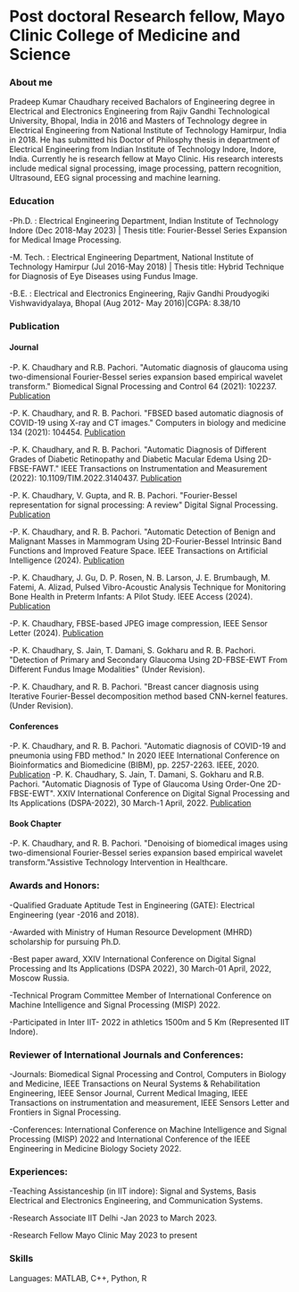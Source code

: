 # Post doctoral Research fellow, Mayo Clinic College of Medicine and Science 

### About me
Pradeep Kumar Chaudhary received Bachalors of Engineering degree in Electrical and Electronics Engineering from Rajiv Gandhi Technological University, Bhopal, India in 2016 and Masters of Technology degree in Electrical Engineering from National Institute of Technology Hamirpur, India in 2018. He has submitted his Doctor of Philosphy thesis  in department of Electrical Engineering from Indian Institute of Technology Indore, Indore, India. Currently he is research fellow at Mayo Clinic.
His research interests include medical signal processing, image processing, pattern recognition, Ultrasound, EEG signal processing and machine learning.
### Education
-Ph.D. :   Electrical Engineering Department, Indian Institute of Technology Indore  (Dec 2018-May 2023) | Thesis title: Fourier-Bessel Series Expansion for  Medical Image Processing.   

-M. Tech. :  Electrical Engineering Department, National Institute of Technology Hamirpur (Jul 2016-May 2018) | Thesis title: Hybrid Technique for Diagnosis of Eye Diseases using Fundus Image.

-B.E. :   Electrical and Electronics Engineering, Rajiv Gandhi Proudyogiki Vishwavidyalaya, Bhopal (Aug 2012- May 2016)|CGPA: 8.38/10

### Publication
#### Journal
-P. K. Chaudhary and R.B. Pachori. "Automatic diagnosis of glaucoma using two-dimensional Fourier-Bessel series expansion based empirical wavelet transform." Biomedical Signal Processing and Control 64 (2021): 102237. 
[Publication](https://www.sciencedirect.com/science/article/pii/S1746809420303670)

-P. K. Chaudhary, and R. B. Pachori. "FBSED based automatic diagnosis of COVID-19 using X-ray and CT images." Computers in biology and medicine 134 (2021): 104454.
[Publication](https://www.sciencedirect.com/science/article/pii/S0010482521002481)

-P. K. Chaudhary, and R. B. Pachori. "Automatic Diagnosis of Different Grades of Diabetic Retinopathy and Diabetic Macular Edema Using 2D-FBSE-FAWT." IEEE Transactions on Instrumentation and Measurement (2022): 10.1109/TIM.2022.3140437.
[Publication](https://ieeexplore.ieee.org/abstract/document/9669914)

-P. K. Chaudhary, V. Gupta, and R. B. Pachori. "Fourier-Bessel representation for signal processing: A review" Digital Signal Processing. 
[Publication](https://www.sciencedirect.com/science/article/pii/S1051200423000337)

-P. K. Chaudhary, and R. B. Pachori. "Automatic Detection of Benign and Malignant Masses in Mammogram Using 2D-Fourier-Bessel Intrinsic Band Functions and Improved Feature Space. IEEE Transactions on Artificial Intelligence (2024).
[Publication](https://www.computer.org/csdl/journal/ai/5555/01/10518147/1WDYp2uytYQ)

-P. K. Chaudhary, J. Gu, D. P. Rosen, N. B. Larson, J. E. Brumbaugh, M. Fatemi, A. Alizad, Pulsed Vibro-Acoustic Analysis Technique for Monitoring Bone Health in Preterm Infants: A Pilot Study. IEEE Access (2024).
[Publication](https://ieeexplore.ieee.org/abstract/document/10620981)

-P. K. Chaudhary, FBSE-based JPEG image compression, IEEE Sensor Letter (2024).
[Publication](https://ieeexplore.ieee.org/abstract/document/10379071)

-P. K. Chaudhary, S. Jain, T. Damani, S. Gokharu and R. B. Pachori. "Detection of Primary and Secondary Glaucoma Using 2D-FBSE-EWT From Different Fundus Image Modalities" (Under Revision).


-P. K. Chaudhary, and R. B. Pachori. "Breast cancer diagnosis using Iterative Fourier-Bessel decomposition method based CNN-kernel features. (Under Revision).


#### Conferences
-P. K. Chaudhary, and R. B. Pachori. "Automatic diagnosis of COVID-19 and pneumonia using FBD method." In 2020 IEEE International Conference on Bioinformatics and Biomedicine (BIBM), pp. 2257-2263. IEEE, 2020.
[Publication](https://ieeexplore.ieee.org/abstract/document/9313252)
-P. K. Chaudhary, S. Jain, T. Damani, S. Gokharu and R.B. Pachori. "Automatic Diagnosis of Type of Glaucoma Using Order-One 2D-FBSE-EWT". XXIV International Conference on Digital Signal Processing and Its Applications (DSPA-2022), 30 March-1 April, 2022.
[Publication](https://ieeexplore.ieee.org/abstract/document/9790762)
#### Book Chapter
-P. K. Chaudhary, and R. B. Pachori. "Denoising of biomedical images using two-dimensional Fourier-Bessel series expansion based empirical wavelet transform."Assistive Technology Intervention in Healthcare.

### Awards and Honors:

-Qualified Graduate Aptitude Test in Engineering (GATE): Electrical Engineering (year -2016 and 2018).

-Awarded with Ministry of Human Resource Development (MHRD) scholarship for pursuing Ph.D.

-Best paper award, XXIV International Conference on Digital Signal Processing and Its Applications (DSPA 2022), 30 March-01 April, 2022, Moscow Russia.

-Technical Program Committee Member of International Conference on Machine Intelligence and Signal Processing (MISP) 2022.

-Participated in Inter IIT- 2022 in athletics 1500m and 5 Km (Represented IIT Indore).

### Reviewer of International Journals and Conferences:

-Journals: Biomedical Signal Processing and Control, Computers in Biology and Medicine, IEEE Transactions on Neural Systems & Rehabilitation Engineering,  IEEE Sensor Journal, Current Medical Imaging, IEEE Transactions on instrumentation and measurement, IEEE Sensors Letter and Frontiers in Signal Processing.    

-Conferences: International Conference on Machine Intelligence and Signal Processing (MISP) 2022 and International Conference of the IEEE Engineering in Medicine Biology Society 2022.

### Experiences:
-Teaching Assistanceship (in IIT indore): Signal and Systems, Basis Electrical and Electronics Engineering, and Communication Systems.

-Research Associate IIT Delhi -Jan 2023 to March 2023. 

-Research Fellow Mayo Clinic May 2023 to present

### Skills
Languages: MATLAB, C++, Python, R

